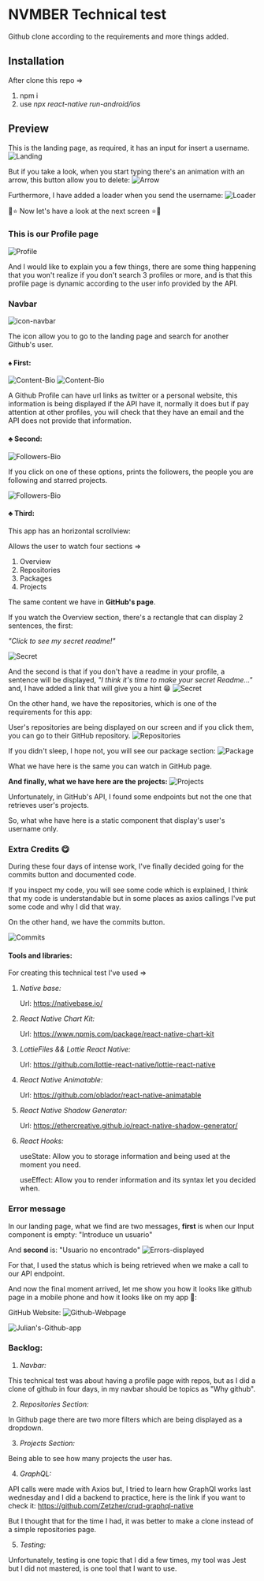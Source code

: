 # NVMBER Technical test

Github clone according to the requirements and more things added.

## Installation

After clone this repo =>

1. npm i
2. use _npx react-native run-android/ios_

## Preview

This is the landing page, as required, it has an input for insert a username.
![Landing](src/assets/imgReadme/first.png)

But if you take a look, when you start typing there's an animation with an arrow, this button allow you to delete:
![Arrow](src/assets/imgReadme/second.gif)

Furthermore, I have added a loader when you send the username:
![Loader](src/assets/imgReadme/third.gif)

:star2::star: Now let's have a look at the next screen :star::star2:

### This is our Profile page

![Profile](src/assets/imgReadme/fourth.png)

And I would like to explain you a few things, there are some thing happening that you won't realize if you don't search 3 profiles or more, and is that this profile page is dynamic according to the user info provided by the API.

### Navbar

![icon-navbar](src/assets/imgReadme/navbar-icon.gif)

The icon allow you to go to the landing page and search for another Github's user.

#### :spades: First:

![Content-Bio](src/assets/imgReadme/profile-first.png)
![Content-Bio](src/assets/imgReadme/profile-second.png)

A Github Profile can have url links as twitter or a personal website, this information is being displayed if the API have it, normally it does but if pay attention at other profiles, you will check that they have an email and the API does not provide that information.

#### :clubs: Second:

![Followers-Bio](src/assets/imgReadme/profile-third.png)

If you click on one of these options, prints the followers, the people you are following and starred projects.

![Followers-Bio](src/assets/imgReadme/bio.gif)

#### :clubs: Third:

This app has an horizontal scrollview:

Allows the user to watch four sections =>

1. Overview
2. Repositories
3. Packages
4. Projects

The same content we have in **GitHub's page**.

If you watch the Overview section, there's a rectangle that can display 2 sentences, the first:

_"Click to see my secret readme!"_

![Secret](src/assets/imgReadme/secret.gif)

And the second is that if you don't have a readme in your profile, a sentence will be displayed, _"I think it's time to make your secret Readme..."_ and, I have added a link that will give you a hint :grin:
![Secret](src/assets/imgReadme/secret-readme.gif)

On the other hand, we have the repositories, which is one of the requirements for this app:

User's repositories are being displayed on our screen and if you click them, you can go to their GitHub repository.
![Repositories](src/assets/imgReadme/repositories-filter.gif)

If you didn't sleep, I hope not, you will see our package section:
![Package](src/assets/imgReadme/packages.gif)

What we have here is the same you can watch in GitHub page.

**And finally, what we have here are the projects:**
![Projects](src/assets/imgReadme/projects.gif)

Unfortunately, in GitHub's API, I found some endpoints but not the one that retrieves user's projects.

So, what whe have here is a static component that display's user's username only.

### Extra Credits :yum:

During these four days of intense work, I've finally decided going for the commits button and documented code.

If you inspect my code, you will see some code which is explained, I think that my code is understandable but in some places as axios callings I've put some code and why I did that way.

On the other hand, we have the commits button.

![Commits](src/assets/imgReadme/commits.gif)

#### Tools and libraries:

For creating this technical test I've used =>

1. _Native base:_

    Url: https://nativebase.io/


2. _React Native Chart Kit:_

    Url: https://www.npmjs.com/package/react-native-chart-kit


3. _LottieFiles && Lottie React Native:_

    Url: https://github.com/lottie-react-native/lottie-react-native


4. _React Native Animatable:_

    Url: https://github.com/oblador/react-native-animatable


5. _React Native Shadow Generator:_

    Url: https://ethercreative.github.io/react-native-shadow-generator/


6. _React Hooks:_

    useState: Allow you to storage information and being used at the moment you need.

    useEffect: Allow you to render information and its syntax let you decided when.


### Error message

In our landing page, what we find are two messages, **first** is when our Input component is empty:
"Introduce un usuario"

And **second** is:
"Usuario no encontrado"
![Errors-displayed](src/assets/imgReadme/errors-displayed.gif)

For that, I used the status which is being retrieved when we make a call to our API endpoint.

And now the final moment arrived, let me show you how it looks like github page in a mobile phone and how it looks like on my app :star_struck::

GitHub Website:
![Github-Webpage](src/assets/imgReadme/github-version.gif)

![Julian's-Github-app](src/assets/imgReadme/my-version.gif)

### Backlog:

1. _Navbar:_

This technical test was about having a profile page with repos, but as I did a clone of github in four days, in my navbar should be topics as "Why github".

2. _Repositories Section:_

In Github page there are two more filters which are being displayed as a dropdown.

3. _Projects Section:_

Being able to see how many projects the user has.

4. _GraphQL:_

API calls were made with Axios but, I tried to learn how GraphQl works last wednesday and I did a backend to practice, here is the link if you want to check it: https://github.com/Zetzher/crud-graphql-native

But I thought that for the time I had, it was better to make a clone instead of a simple repositories page.

5. _Testing:_

Unfortunately, testing is one topic that I did a few times, my tool was Jest but I did not mastered, is one tool that I want to use.
